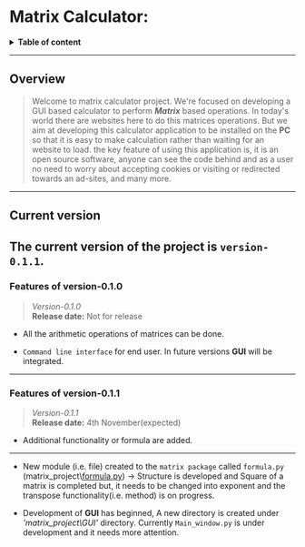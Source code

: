 # Matrix Calculator:  

<details>
  <summary><b>Table of content</b></summary>  
  
1. [Overview](#Overview)
2. [Current version](#Current-version)  
3. [Current progress](#Current-progress)  
</details>  

---

## Overview  
> Welcome to matrix calculator project. We're focused on developing a GUI based calculator to perform __*Matrix*__ based operations. In today's world there are websites here to do this matrices operations. But we aim at developing this calculator application to be installed on the **PC** so that it is easy to make calculation rather than waiting for an website to load. the key feature of using this application is, it is an open source software, anyone can see the code behind and as a user no need to worry about accepting cookies or visiting or redirected towards an ad-sites, and many more.  

---
## Current version
The current version of the project is `version-0.1.1`.
---

### Features of version-0.1.0  

> *Version-0.1.0*   
**Release date:** Not for release 

* All the arithmetic operations of matrices can be done.  

* `Command line interface` for end user. In future versions **GUI** will be integrated.  
---
### Features of version-0.1.1  

> *Version-0.1.1*   
**Release date:** 4th November(expected)
* Additional functionality or formula are added.  

---

* New module (i.e. file) created to the `matrix package`  called `formula.py` (matrix_project\\[formula.py](https://github.com/libertarian-senthil/Matrix-calculator/blob/main/matrix_project/matrix/formula.py)) -> Structure is developed and Square of a matrix is completed but, it needs to be changed into exponent and the transpose functionality(i.e. method) is on progress.  

* Development of __GUI__ has beginned, A new directory is created under _'matrix_project\GUI'_ directory. Currently `Main_window.py` is under development and it needs more attention.





